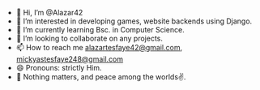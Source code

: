 - 👋 Hi, I’m @Alazar42
- 👀 I’m interested in developing games, website backends using Django.
- 🌱 I’m currently learning Bsc. in Computer Science.
- 💞️ I’m looking to collaborate on any projects.
- 📫 How to reach me alazartesfaye42@gmail.com, mickyastesfaye248@gmail.com
- 😄 Pronouns: strictly  Him.
- 💞️ Nothing matters, and peace among the worlds✌️. 

<!---
Alazar42/Alazar42 is a ✨ special ✨ repository because its `README.md` (this file) appears on your GitHub profile.
You can click the Preview link to take a look at your changes.
--->
